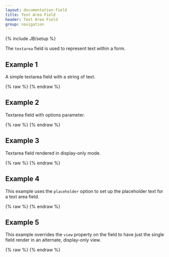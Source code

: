 ```yaml
---
layout: documentation-field
title: Text Area Field
header: Text Area Field
group: navigation
---
```

{% include JB/setup %}

The ```textarea``` field is used to represent text within a form.

<!-- INCLUDE_API_DOCS: textarea -->


## Example 1
A simple textarea field with a string of text.
<div id="field1"> </div>
{% raw %}
<script type="text/javascript" id="field1-script">
$("#field1").alpaca({
    "data": "Ice cream or ice-cream is a frozen dessert usually made from dairy products, such as milk and cream, and often combined with fruits or other ingredients and flavours.",
    "options": {
        "type": "textarea"
    }
});
</script>
{% endraw %}


## Example 2
Textarea field with options parameter.
<div id="field2"> </div>
{% raw %}
<script type="text/javascript" id="field2-script">
$("#field2").alpaca({
    "data":"Ice cream or ice-cream is a frozen dessert usually made from dairy products, such as milk and cream, and often combined with fruits or other ingredients and flavours.",
    "options": {
        "type": "textarea",
        "label": "Receipt",
        "helper": "Receipt for Best Homemade Ice Cream",
        "rows": 6,
        "cols": 80
    }
});
</script>
{% endraw %}


## Example 3
Textarea field rendered in display-only mode.
<div id="field3"> </div>
{% raw %}
<script type="text/javascript" id="field3-script">
$("#field3").alpaca({
    "data":"Ice cream or ice-cream is a frozen dessert usually made from dairy products, such as milk and cream, and often combined with fruits or other ingredients and flavours.",
    "options": {
        "type": "textarea",
        "label": "Receipt",
        "helper": "Receipt for Best Homemade Ice Cream",
        "rows": 6,
        "cols": 80
    },
    "view": "bootstrap-display"
});
</script>
{% endraw %}


## Example 4
This example uses the <code>placeholder</code> option to set up the placeholder text
for a text area field.
<div id="field4"> </div>
{% raw %}
<script type="text/javascript" id="field4-script">
$("#field4").alpaca({
    "schema": {
        "type": "string"
    },
    "options": {
        "type": "textarea",
        "label": "Tell us about yourself",
        "placeholder": "Enter your bio here..."
    }
});
</script>
{% endraw %}

## Example 5
This example overrides the <code>view</code> property on the field to have just the single field render
in an alternate, display-only view.
<div id="field5"> </div>
{% raw %}
<script type="text/javascript" id="field5-script">
$("#field5").alpaca({
    "data": "My name is Dr. Jacobian and I am a neuroscientist from the Cornell University.  I've perfected a DNA transcription process which makes it possible for the first time to use DNA nucleotides to store pedabytes of information in real-time.",
    "schema": {
        "type": "string"
    },
    "options": {
        "type": "textarea",
        "label": "Tell us about yourself",
        "view": "bootstrap-display"
    }
});
</script>
{% endraw %}